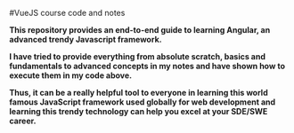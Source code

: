 #VueJS course code and notes

**This repository provides an end-to-end guide to learning Angular, an advanced trendy Javascript framework.**

**I have tried to provide everything from absolute scratch, basics and fundamentals to advanced concepts in my notes and have shown how to execute them in my code above.**

**Thus, it can be a really helpful tool to everyone in learning this world famous JavaScript framework used globally for web development and learning this trendy technology can help you excel at your SDE/SWE career.**
